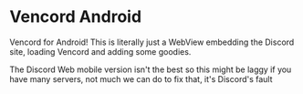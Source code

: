 # Vencord Android

Vencord for Android! This is literally just a WebView embedding the Discord site, loading Vencord and adding some goodies.

The Discord Web mobile version isn't the best so this might be laggy if you have many servers, not much we can do to fix that, it's Discord's fault
